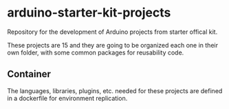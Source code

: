 # arduino-starter-kit-projects
Repository for the development of Arduino projects from starter offical kit.

These projects are 15 and they are going to be organized each one in their own folder, with some common packages for reusability code.

## Container
The languages, libraries, plugins, etc. needed for these projects are defined in a dockerfile for environment replication.
